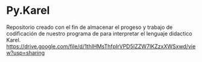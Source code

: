 # Py.Karel
Repositorio creado con el fin de almacenar el progeso y trabajo de codificación de nuestro programa de para interpretar el lenguaje didactico Karel. 
https://drive.google.com/file/d/1thIHMsThfpIrVPD5IZZW7IKZzxXWSxwd/view?usp=sharing

